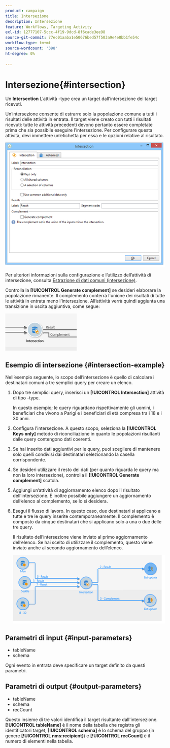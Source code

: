 ```yaml
---
product: campaign
title: Intersezione
description: Intersezione
feature: Workflows, Targeting Activity
exl-id: 12777107-5ccc-4f19-9dcd-8f6cade3ee98
source-git-commit: 77ec01aaba1e50676bed57f503a9e4e8bb1fe54c
workflow-type: tm+mt
source-wordcount: '398'
ht-degree: 0%

---
```


# Intersezione{#intersection}



Un **Intersection** L’attività -type crea un target dall’intersezione dei target ricevuti.

Un’intersezione consente di estrarre solo la popolazione comune a tutti i risultati delle attività in entrata. Il target viene creato con tutti i risultati ricevuti: tutte le attività precedenti devono pertanto essere completate prima che sia possibile eseguire l’intersezione. Per configurare questa attività, devi immettere un’etichetta per essa e le opzioni relative al risultato.

![](assets/s_user_segmentation_inter.png)

Per ulteriori informazioni sulla configurazione e l’utilizzo dell’attività di intersezione, consulta [Estrazione di dati comuni (intersezione)](targeting-workflows.md#extracting-joint-data--intersection-).

Controlla la **[!UICONTROL Generate complement]** se desideri elaborare la popolazione rimanente. Il complemento conterrà l&#39;unione dei risultati di tutte le attività in entrata meno l&#39;intersezione. All’attività verrà quindi aggiunta una transizione in uscita aggiuntiva, come segue:

![](assets/s_user_segmentation_inter_compl.png)

## Esempio di intersezione {#intersection-example}

Nell’esempio seguente, lo scopo dell’intersezione è quello di calcolare i destinatari comuni a tre semplici query per creare un elenco.

1. Dopo tre semplici query, inserisci un **[!UICONTROL Intersection]** attività di tipo -type.

   In questo esempio; le query riguardano rispettivamente gli uomini, i beneficiari che vivono a Parigi e i beneficiari di età compresa tra i 18 e i 30 anni.

1. Configura l&#39;intersezione. A questo scopo, seleziona la **[!UICONTROL Keys only]** metodo di riconciliazione in quanto le popolazioni risultanti dalle query contengono dati coerenti.
1. Se hai inserito dati aggiuntivi per le query, puoi scegliere di mantenere solo quelli condivisi dai destinatari selezionando la casella corrispondente.
1. Se desideri utilizzare il resto dei dati (per quanto riguarda le query ma non la loro intersezione), controlla il **[!UICONTROL Generate complement]** scatola.
1. Aggiungi un’attività di aggiornamento elenco dopo il risultato dell’intersezione. È inoltre possibile aggiungere un aggiornamento dell’elenco al complemento, se lo si desidera.
1. Esegui il flusso di lavoro. In questo caso, due destinatari si applicano a tutte e tre le query inserite contemporaneamente. Il complemento è composto da cinque destinatari che si applicano solo a una o due delle tre query.

   Il risultato dell’intersezione viene inviato al primo aggiornamento dell’elenco. Se hai scelto di utilizzare il complemento, questo viene inviato anche al secondo aggiornamento dell’elenco.

   ![](assets/intersection_example.png)

## Parametri di input {#input-parameters}

* tableName
* schema

Ogni evento in entrata deve specificare un target definito da questi parametri.

## Parametri di output {#output-parameters}

* tableName
* schema
* recCount

Questo insieme di tre valori identifica il target risultante dall&#39;intersezione. **[!UICONTROL tableName]** è il nome della tabella che registra gli identificatori target, **[!UICONTROL schema]** è lo schema del gruppo (in genere **[!UICONTROL nms:recipient]**) e **[!UICONTROL recCount]** è il numero di elementi nella tabella.
